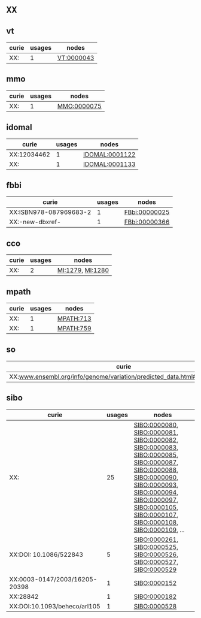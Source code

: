 # `XX`

## vt

| curie           |   usages | nodes                                           |
|-----------------|----------|-------------------------------------------------|
| XX:<new dbxref> |        1 | [VT:0000043](https://bioregistry.io/VT:0000043) |

## mmo

| curie           |   usages | nodes                                             |
|-----------------|----------|---------------------------------------------------|
| XX:<new dbxref> |        1 | [MMO:0000075](https://bioregistry.io/MMO:0000075) |

## idomal

| curie       |   usages | nodes                                                   |
|-------------|----------|---------------------------------------------------------|
| XX:12034462 |        1 | [IDOMAL:0001122](https://bioregistry.io/IDOMAL:0001122) |
| XX:         |        1 | [IDOMAL:0001133](https://bioregistry.io/IDOMAL:0001133) |

## fbbi

| curie                  |   usages | nodes                                                 |
|------------------------|----------|-------------------------------------------------------|
| XX:ISBN978-087969683-2 |        1 | [FBbi:00000025](https://bioregistry.io/FBbi:00000025) |
| XX:-new-dbxref-        |        1 | [FBbi:00000366](https://bioregistry.io/FBbi:00000366) |

## cco

| curie   |   usages | nodes                                                                                |
|---------|----------|--------------------------------------------------------------------------------------|
| XX:     |        2 | [MI:1279](https://bioregistry.io/MI:1279), [MI:1280](https://bioregistry.io/MI:1280) |

## mpath

| curie           |   usages | nodes                                         |
|-----------------|----------|-----------------------------------------------|
| XX:<new dbxref> |        1 | [MPATH:713](https://bioregistry.io/MPATH:713) |
| XX:<new xref>   |        1 | [MPATH:759](https://bioregistry.io/MPATH:759) |

## so

| curie                                                                     |   usages | nodes                                           |
|---------------------------------------------------------------------------|----------|-------------------------------------------------|
| XX:www.ensembl.org/info/genome/variation/predicted_data.html#consequences |        1 | [SO:0001620](https://bioregistry.io/SO:0001620) |

## sibo

| curie                         |   usages | nodes                                                                                                                                                                                                                                                                                                                                                                                                                                                                                                                                                                                                                                                                                                                                                                                                                          |
|-------------------------------|----------|--------------------------------------------------------------------------------------------------------------------------------------------------------------------------------------------------------------------------------------------------------------------------------------------------------------------------------------------------------------------------------------------------------------------------------------------------------------------------------------------------------------------------------------------------------------------------------------------------------------------------------------------------------------------------------------------------------------------------------------------------------------------------------------------------------------------------------|
| XX:<new dbxref>               |       25 | [SIBO:0000080](https://bioregistry.io/SIBO:0000080), [SIBO:0000081](https://bioregistry.io/SIBO:0000081), [SIBO:0000082](https://bioregistry.io/SIBO:0000082), [SIBO:0000083](https://bioregistry.io/SIBO:0000083), [SIBO:0000085](https://bioregistry.io/SIBO:0000085), [SIBO:0000087](https://bioregistry.io/SIBO:0000087), [SIBO:0000088](https://bioregistry.io/SIBO:0000088), [SIBO:0000090](https://bioregistry.io/SIBO:0000090), [SIBO:0000093](https://bioregistry.io/SIBO:0000093), [SIBO:0000094](https://bioregistry.io/SIBO:0000094), [SIBO:0000097](https://bioregistry.io/SIBO:0000097), [SIBO:0000105](https://bioregistry.io/SIBO:0000105), [SIBO:0000107](https://bioregistry.io/SIBO:0000107), [SIBO:0000108](https://bioregistry.io/SIBO:0000108), [SIBO:0000109](https://bioregistry.io/SIBO:0000109), ... |
| XX:DOI: 10.1086/522843        |        5 | [SIBO:0000261](https://bioregistry.io/SIBO:0000261), [SIBO:0000525](https://bioregistry.io/SIBO:0000525), [SIBO:0000526](https://bioregistry.io/SIBO:0000526), [SIBO:0000527](https://bioregistry.io/SIBO:0000527), [SIBO:0000529](https://bioregistry.io/SIBO:0000529)                                                                                                                                                                                                                                                                                                                                                                                                                                                                                                                                                        |
| XX:0003-0147/2003/16205-20398 |        1 | [SIBO:0000152](https://bioregistry.io/SIBO:0000152)                                                                                                                                                                                                                                                                                                                                                                                                                                                                                                                                                                                                                                                                                                                                                                            |
| XX:28842                      |        1 | [SIBO:0000182](https://bioregistry.io/SIBO:0000182)                                                                                                                                                                                                                                                                                                                                                                                                                                                                                                                                                                                                                                                                                                                                                                            |
| XX:DOI:10.1093/beheco/arl105  |        1 | [SIBO:0000528](https://bioregistry.io/SIBO:0000528)                                                                                                                                                                                                                                                                                                                                                                                                                                                                                                                                                                                                                                                                                                                                                                            |

